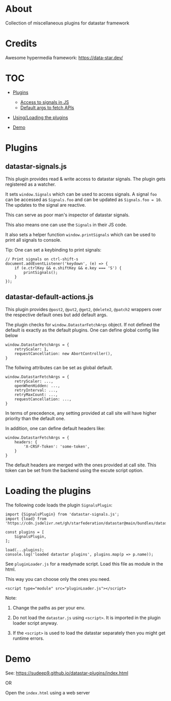 # About
Collection of miscellaneous plugins for datastar framework

# Credits

Awesome hypermedia framework: https://data-star.dev/

# TOC

- [Plugins](#plugins)

    - [Access to signals in JS](#datastar-signalsjs)
    - [Default args to fetch APIs](#datastar-default-actionsjs)
- [Using/Loading the plugins](#loading-the-plugins)
- [Demo](#demo)


# Plugins

## datastar-signals.js

This plugin provides read & write access to datastar signals. The plugin gets registered as a watcher.

It sets `window.Signals` which can be used to access signals. A signal `foo` can be accessed as `Signals.foo` and can be updated as `Signals.foo = 10`. The updates to the signal are reactive. 

This can serve as poor man's inspector of datastar signals.

This also means one can use the `Signals` in their JS code.

It also sets a helper function `window.printSignals` which can be used to print all signals to console.

Tip: One can set a keybinding to print signals:

```
// Print signals on ctrl-shift-s
document.addEventListener('keydown', (e) => {
    if (e.ctrlKey && e.shiftKey && e.key === 'S') {
        printSignals();
    }
});
```

## datastar-default-actions.js

This plugin provides `@post2`, `@put2`, `@get2`, `@delete2`, `@patch2` wrappers over the respective default ones but add default args.

The plugin checks for `window.DatastarFetchArgs` object. If not defined the default is exactly as the default plugins. One can define global config like below 
```
window.DatastarFetchArgs = {
    retryScaler: 1,
    requestCancellation: new AbortController(),
}
```

The follwing attributes can be set as global default. 
```
window.DatastarFetchArgs = {
    retryScaler: ...,
    openWhenHidden: ...,
    retryInterval: ...,
    retryMaxCount: ...,
    requestCancellation: ...,
}
```

In terms of precedence, any setting provided at call site will have higher priority than the default one.

In addition, one can define default headers like: 
```
window.DatastarFetchArgs = {
    headers: {
        'X-CRSF-Token': 'some-token',
    }
}
```
The default headers are merged with the ones provided at call site.
This token can be set from the backend using the excute script option.

# Loading the plugins

The following code loads the plugin `SignalsPlugin`: 

```
import {SignalsPlugin} from 'datastar-signals.js';
import {load} from 'https://cdn.jsdelivr.net/gh/starfederation/datastar@main/bundles/datastar.js';

const plugins = [
    SignalsPlugin,
];

load(...plugins);
console.log('loaded datastar plugins', plugins.map(p => p.name));
```

See `pluginLoader.js` for a readymade script. Load this file as module in the html.

This way you can choose only the ones you need.

```
<script type="module" src="pluginLoader.js"></script>
```

Note:

1. Change the paths as per your env.

2. Do not load the `datastar.js` using `<script>`. It is imported in the plugin loader script anyway.

3. If the `<script>` is used to load the datastar separately then you might get runtime errors.

# Demo

See: https://sudeep9.github.io/datastar-plugins/index.html

OR

Open the `index.html` using a web server
